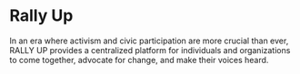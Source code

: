 
  # Rally Up

 In an era where activism and civic participation are more crucial than ever, RALLY UP provides a centralized platform for individuals and organizations to come together, advocate for change, and make their voices heard.

  
